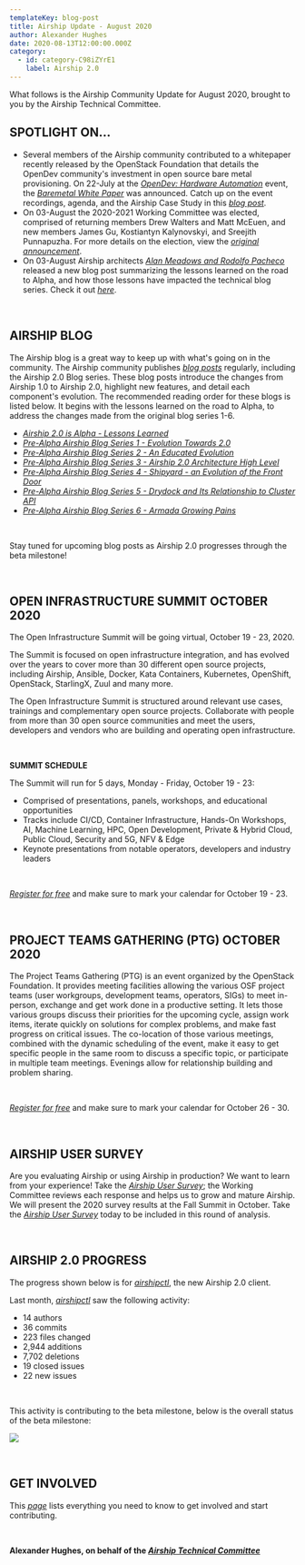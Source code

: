 ```yaml
---
templateKey: blog-post
title: Airship Update - August 2020
author: Alexander Hughes
date: 2020-08-13T12:00:00.000Z
category:
  - id: category-C98iZYrE1
    label: Airship 2.0
---
```


What follows is the Airship Community Update for August 2020, brought to you by the Airship Technical Committee.
<!-- more -->

## **SPOTLIGHT ON...**

- Several members of the Airship community contributed to a whitepaper recently released by the OpenStack Foundation
  that details the OpenDev community's investment in open source bare metal provisioning. On 22-July at the
  [_OpenDev: Hardware Automation_](https://www.openstack.org/events/opendev-2020/opendev-schedule-2)
  event, the [_Baremetal White Paper_](
  https://www.openstack.org/bare-metal/how-ironic-delivers-abstraction-and-automation-using-open-source-infrastructure)
  was announced. Catch up on the event recordings, agenda, and the Airship Case Study in this [_blog post_](
  https://www.airshipit.org/blog/ironic-airship2-case-study/).
- On 03-August the 2020-2021 Working Committee was elected, comprised of returning members Drew Walters and Matt McEuen,
  and new members James Gu, Kostiantyn Kalynovskyi, and Sreejith Punnapuzha. For more details on the election, view the
  [_original announcement_](https://www.airshipit.org/blog/2020-airship-wc-election/).
- On 03-August Airship architects [_Alan Meadows and Rodolfo Pacheco_](
  https://www.airshipit.org/author/alan-meadows-and-rodolfo-pacheco/) released a new blog post summarizing the lessons
  learned on the road to Alpha, and how those lessons have impacted the technical blog series. Check it out [_here_](
  https://www.airshipit.org/blog/airship2-is-alpha/).

<br>

## **AIRSHIP BLOG**

The Airship blog is a great way to keep up with what's going on in the community. The Airship community publishes
[_blog posts_](https://www.airshipit.org/blog/) regularly, including the Airship 2.0 Blog series. These blog posts
introduce the changes from Airship 1.0 to Airship 2.0, highlight new features, and detail each component's evolution.
The recommended reading order for these blogs is listed below. It begins with the lessons learned on the road to Alpha,
to address the changes made from the original blog series 1-6.

- [*Airship 2.0 is Alpha - Lessons Learned*](https://www.airshipit.org/blog/airship2-is-alpha/)
- [*Pre-Alpha Airship Blog Series 1 - Evolution Towards 2.0*](
  https://www.airshipit.org/blog/pre-alpha-airship-blog-series-1-evolution-towards-2.0/)
- [*Pre-Alpha Airship Blog Series 2 - An Educated Evolution*](
  https://www.airshipit.org/blog/pre-alpha-airship-blog-series-2-an-educated-evolution/)
- [*Pre-Alpha Airship Blog Series 3 - Airship 2.0 Architecture High Level*](
  https://www.airshipit.org/blog/pre-alpha-airship-blog-series-3-airship-2.0-architecture-high-level/)
- [*Pre-Alpha Airship Blog Series 4 - Shipyard - an Evolution of the Front Door*](
  https://www.airshipit.org/blog/pre-alpha-airship-blog-series-4-shipyard-an-evolution-of-the-front-door/)
- [*Pre-Alpha Airship Blog Series 5 - Drydock and Its Relationship to Cluster API*](
  https://www.airshipit.org/blog/pre-alpha-airship-blog-series-5-drydock-and-its-relationship-to-cluster-api/)
- [*Pre-Alpha Airship Blog Series 6 - Armada Growing Pains*](
  https://www.airshipit.org/blog/pre-alpha-airship-blog-series-6-armada-growing-pains/)

<br>

Stay tuned for upcoming blog posts as Airship 2.0 progresses through the beta milestone!

<br>

## **OPEN INFRASTRUCTURE SUMMIT OCTOBER 2020**

The Open Infrastructure Summit will be going virtual, October 19 - 23, 2020.

The Summit is focused on open infrastructure integration, and has evolved over the years to cover more than 30 different
open source projects, including Airship, Ansible, Docker, Kata Containers, Kubernetes, OpenShift, OpenStack, StarlingX,
Zuul and many more.

The Open Infrastructure Summit is structured around relevant use cases, trainings and complementary open source
projects. Collaborate with people from more than 30 open source communities and meet the users, developers and vendors
who are building and operating open infrastructure.

<br>

**SUMMIT SCHEDULE**

The Summit will run for 5 days, Monday - Friday, October 19 - 23:
- Comprised of presentations, panels, workshops, and educational opportunities
- Tracks include CI/CD, Container Infrastructure, Hands-On Workshops, AI, Machine Learning, HPC, Open Development,
  Private & Hybrid Cloud, Public Cloud, Security and 5G, NFV & Edge
- Keynote presentations from notable operators, developers and industry leaders 

<br>

[_Register for free_](https://openinfrasummit2020.eventbrite.com/) and make sure to mark your calendar for
October 19 - 23. 

<br>

## **PROJECT TEAMS GATHERING (PTG) OCTOBER 2020**

The Project Teams Gathering (PTG) is an event organized by the OpenStack Foundation. It provides meeting facilities
allowing the various OSF project teams (user workgroups, development teams, operators, SIGs) to meet in-person, exchange
and get work done in a productive setting. It lets those various groups discuss their priorities for the upcoming cycle,
assign work items, iterate quickly on solutions for complex problems, and make fast progress on critical issues. The
co-location of those various meetings, combined with the dynamic scheduling of the event, make it easy to get specific
people in the same room to discuss a specific topic, or participate in multiple team meetings. Evenings allow for
relationship building and problem sharing.

<br>

[_Register for free_](https://october2020ptg.eventbrite.com/) and make sure to mark your calendar for October 26 - 30. 

<br>

## **AIRSHIP USER SURVEY**

Are you evaluating Airship or using Airship in production? We want to learn from your experience! Take the [_Airship
User Survey_](https://www.surveymonkey.com/r/YKZ9NC2); the Working Committee reviews each response and helps us to grow
and mature Airship. We will present the 2020 survey results at the Fall Summit in October. Take the [_Airship User
Survey_](https://www.surveymonkey.com/r/YKZ9NC2) today to be included in this round of analysis.

<br>

## **AIRSHIP 2.0 PROGRESS**

The progress shown below is for [_airshipctl_](https://opendev.org/airship/airshipctl), the new Airship 2.0 client.

Last month, [_airshipctl_](https://opendev.org/airship/airshipctl) saw the following activity:

* 14 authors
* 36 commits
* 223 files changed
* 2,944 additions
* 7,702 deletions
* 19 closed issues
* 22 new issues

<br>

This activity is contributing to the beta milestone, below is the overall status of the beta milestone:

![](/images/beta_status_august_2020.png)

<br>

## **GET INVOLVED**

This [_page_](https://www.airshipit.org/community/) lists everything you need to know to get involved and start
contributing. 

<br>

**Alexander Hughes, on behalf of the [_Airship Technical Committee_](
https://wiki.openstack.org/wiki/Airship/Airship-TC)**
